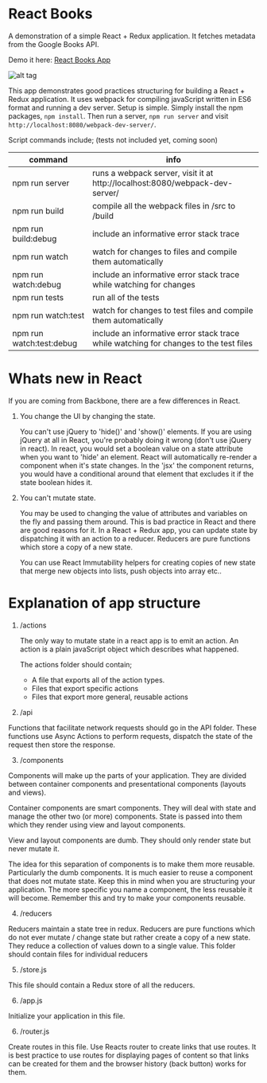 React Books
===========

A demonstration of a simple React + Redux application. It fetches metadata from the Google Books API.

Demo it here: [React Books App](https://pashasc.github.io/react_books/ "React Books App")

![alt tag](https://github.com/pashasc/react_books/blob/master/src/static/images/screen.png)

This app demonstrates good practices structuring for building a React + Redux application. It uses webpack for compiling javaScript written in ES6 format and running a dev server. Setup is simple. Simply install the npm packages, ```npm install```. Then run a server, ```npm run server``` and visit ```http://localhost:8080/webpack-dev-server/```.

Script commands include; (tests not included yet, coming soon)

| command  | info  |
|---|---|
| npm run server   | runs a webpack server, visit it at http://localhost:8080/webpack-dev-server/  |
| npm run build  |  compile all the webpack files in /src to /build |
| npm run build:debug | include an informative error stack trace |
| npm run watch  | watch for changes to files and compile them automatically  |
| npm run watch:debug | include an informative error stack trace while watching for changes |
| npm run tests  | run all of the tests |
| npm run watch:test | watch for changes to test files and compile them automatically |
| npm run watch:test:debug | include an informative error stack trace while watching for changes to the test files |

Whats new in React
==================

If you are coming from Backbone, there are a few differences in React. 

1. You change the UI by changing the state.

    You can't use jQuery to 'hide()' and 'show()' elements. If you are using jQuery at all in React, you're probably doing it wrong (don't use jQuery in react). In react, you would set a boolean value on a state attribute when you want to 'hide' an element. React will automatically re-render a component when it's state changes. In the 'jsx' the component returns, you would have a conditional around that element that excludes it if the state boolean hides it.

2. You can't mutate state.

    You may be used to changing the value of attributes and variables on the fly and passing them around. This is bad practice in React and there are good reasons for it. In a React + Redux app, you can update state by dispatching it with an action to a reducer. Reducers are pure functions which store a copy of a new state. 

    You can use React Immutability helpers for creating copies of new state that merge new objects into lists, push objects into array etc..

Explanation of app structure
============================

1. /actions

    The only way to mutate state in a react app is to emit an action. An action is a plain javaScript object which describes what happened.

    The actions folder should contain;
      * A file that exports all of the action types.
      * Files that export specific actions
      * Files that export more general, reusable actions

2. /api

Functions that facilitate network requests should go in the API folder. These functions use Async Actions to perform requests, dispatch the state of the request then store the response.

3. /components

Components will make up the parts of your application. They are divided between container components and presentational components (layouts and views).

Container components are smart components. They will deal with state and manage the other two (or more) components. State is passed into them which they render using view and layout  components. 

View and layout components are dumb. They should only render state but never mutate it.

The idea for this separation of components is to make them more reusable. Particularly the dumb components. It is much easier to reuse a component that does not mutate state. Keep this in mind when you are structuring your application. The more specific you name a component, the less reusable it will become. Remember this and try to make your components reusable.

4. /reducers

Reducers maintain a state tree in redux. Reducers are pure functions which do not ever mutate / change state but rather create a copy of a new state. They reduce a collection of values down to a single value. This folder should contain files for individual reducers

5. /store.js

This file should contain a Redux store of all the reducers.

6. /app.js

Initialize your application in this file.

6. /router.js

Create routes in this file. Use Reacts router <Link> to create links that use routes. It is best practice to use routes for displaying pages of content so that links can be created for them and the browser history (back button) works for them.




